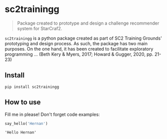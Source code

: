 # sc2trainingg
> Package created to prototype and design a challenge recommender system for StarCraf2.


`sc2trainingg` is a python package created as part of SC2 Training Grounds' prototyping and design process. As such, the package has two main purposes. On the one hand, it has been created to facilitate exploratory programming ... (Beth Kery & Myers, 2017; Howard & Gugger, 2020, pp. 21-23)

## Install

`pip install sc2trainingg`

## How to use

Fill me in please! Don't forget code examples:

```python
say_hello('Hernan')
```




    'Hello Hernan'


